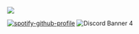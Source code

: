 ![](https://github-readme-stats.vercel.app/api?username=costliness&show_icons=true&theme=dark)

[![spotify-github-profile](https://spotify-github-profile.vercel.app/api/view?uid=21iaphpwcb2zcl7goxny3iq5i&cover_image=true&theme=novatorem)](https://github.com/kittinan/spotify-github-profile)
![Discord Banner 4](https://discordapp.com/api/guilds/800224582656983092/widget.png?style=banner4)

